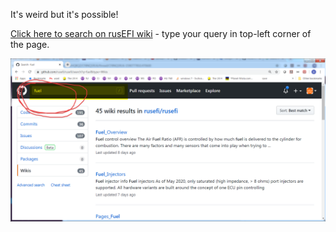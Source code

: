 It's weird but it's possible!

[Click here to search on rusEFI wiki](https://github.com/rusefi/rusefi/search?type=Wikis) - type your query in top-left corner of the page.

![project](Images/HOWTO_search_wiki.png)
